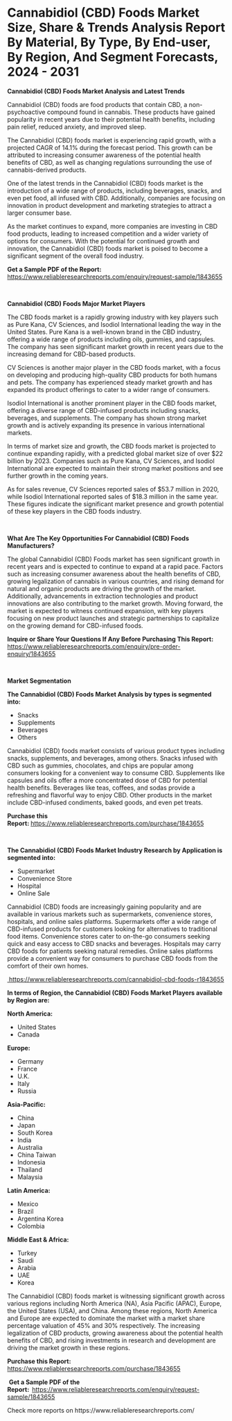 <p><h1>Cannabidiol (CBD) Foods Market Size, Share & Trends Analysis Report By Material, By Type, By End-user, By Region, And Segment Forecasts, 2024 - 2031</h1></p><p><strong>Cannabidiol (CBD) Foods Market Analysis and Latest Trends</strong></p>
<p><p>Cannabidiol (CBD) foods are food products that contain CBD, a non-psychoactive compound found in cannabis. These products have gained popularity in recent years due to their potential health benefits, including pain relief, reduced anxiety, and improved sleep.</p><p>The Cannabidiol (CBD) foods market is experiencing rapid growth, with a projected CAGR of 14.1% during the forecast period. This growth can be attributed to increasing consumer awareness of the potential health benefits of CBD, as well as changing regulations surrounding the use of cannabis-derived products.</p><p>One of the latest trends in the Cannabidiol (CBD) foods market is the introduction of a wide range of products, including beverages, snacks, and even pet food, all infused with CBD. Additionally, companies are focusing on innovation in product development and marketing strategies to attract a larger consumer base.</p><p>As the market continues to expand, more companies are investing in CBD food products, leading to increased competition and a wider variety of options for consumers. With the potential for continued growth and innovation, the Cannabidiol (CBD) foods market is poised to become a significant segment of the overall food industry.</p></p>
<p><strong>Get a Sample PDF of the Report:&nbsp;</strong> <a href="https://www.reliableresearchreports.com/enquiry/request-sample/1843655">https://www.reliableresearchreports.com/enquiry/request-sample/1843655</a></p>
<p>&nbsp;</p>
<p><strong>Cannabidiol (CBD) Foods Major Market Players</strong></p>
<p><p>The CBD foods market is a rapidly growing industry with key players such as Pure Kana, CV Sciences, and Isodiol International leading the way in the United States. Pure Kana is a well-known brand in the CBD industry, offering a wide range of products including oils, gummies, and capsules. The company has seen significant market growth in recent years due to the increasing demand for CBD-based products.</p><p>CV Sciences is another major player in the CBD foods market, with a focus on developing and producing high-quality CBD products for both humans and pets. The company has experienced steady market growth and has expanded its product offerings to cater to a wider range of consumers.</p><p>Isodiol International is another prominent player in the CBD foods market, offering a diverse range of CBD-infused products including snacks, beverages, and supplements. The company has shown strong market growth and is actively expanding its presence in various international markets.</p><p>In terms of market size and growth, the CBD foods market is projected to continue expanding rapidly, with a predicted global market size of over $22 billion by 2023. Companies such as Pure Kana, CV Sciences, and Isodiol International are expected to maintain their strong market positions and see further growth in the coming years.</p><p>As for sales revenue, CV Sciences reported sales of $53.7 million in 2020, while Isodiol International reported sales of $18.3 million in the same year. These figures indicate the significant market presence and growth potential of these key players in the CBD foods industry.</p></p>
<p>&nbsp;</p>
<p><strong>What Are The Key Opportunities For Cannabidiol (CBD) Foods Manufacturers?</strong></p>
<p><p>The global Cannabidiol (CBD) Foods market has seen significant growth in recent years and is expected to continue to expand at a rapid pace. Factors such as increasing consumer awareness about the health benefits of CBD, growing legalization of cannabis in various countries, and rising demand for natural and organic products are driving the growth of the market. Additionally, advancements in extraction technologies and product innovations are also contributing to the market growth. Moving forward, the market is expected to witness continued expansion, with key players focusing on new product launches and strategic partnerships to capitalize on the growing demand for CBD-infused foods.</p></p>
<p><strong>Inquire or Share Your Questions If Any Before Purchasing This Report:</strong> <a href="https://www.reliableresearchreports.com/enquiry/pre-order-enquiry/1843655">https://www.reliableresearchreports.com/enquiry/pre-order-enquiry/1843655</a></p>
<p>&nbsp;</p>
<p><strong>Market Segmentation</strong></p>
<p><strong>The Cannabidiol (CBD) Foods Market Analysis by types is segmented into:</strong></p>
<p><ul><li>Snacks</li><li>Supplements</li><li>Beverages</li><li>Others</li></ul></p>
<p><p>Cannabidiol (CBD) foods market consists of various product types including snacks, supplements, and beverages, among others. Snacks infused with CBD such as gummies, chocolates, and chips are popular among consumers looking for a convenient way to consume CBD. Supplements like capsules and oils offer a more concentrated dose of CBD for potential health benefits. Beverages like teas, coffees, and sodas provide a refreshing and flavorful way to enjoy CBD. Other products in the market include CBD-infused condiments, baked goods, and even pet treats.</p></p>
<p><strong>Purchase this Report:&nbsp;</strong><a href="https://www.reliableresearchreports.com/purchase/1843655">https://www.reliableresearchreports.com/purchase/1843655</a></p>
<p>&nbsp;</p>
<p><strong>The Cannabidiol (CBD) Foods Market Industry Research by Application is segmented into:</strong></p>
<p><ul><li>Supermarket</li><li>Convenience Store</li><li>Hospital</li><li>Online Sale</li></ul></p>
<p><p>Cannabidiol (CBD) foods are increasingly gaining popularity and are available in various markets such as supermarkets, convenience stores, hospitals, and online sales platforms. Supermarkets offer a wide range of CBD-infused products for customers looking for alternatives to traditional food items. Convenience stores cater to on-the-go consumers seeking quick and easy access to CBD snacks and beverages. Hospitals may carry CBD foods for patients seeking natural remedies. Online sales platforms provide a convenient way for consumers to purchase CBD foods from the comfort of their own homes.</p></p>
<p><a href="https://www.reliableresearchreports.com/cannabidiol-cbd-foods-r1843655">&nbsp;https://www.reliableresearchreports.com/cannabidiol-cbd-foods-r1843655</a></p>
<p><strong>In terms of Region, the Cannabidiol (CBD) Foods Market Players available by Region are:</strong></p>
<p>
    <p> <strong> North America: </strong>
        <ul>
            <li>United States</li>
            <li>Canada</li>
        </ul>
        </p> 
    <p> <strong> Europe: </strong>
        <ul>
            <li>Germany</li>
            <li>France</li>
            <li>U.K.</li>
            <li>Italy</li>
            <li>Russia</li>
        </ul>
        </p> 
    <p> <strong> Asia-Pacific: </strong>
        <ul>
            <li>China</li>
            <li>Japan</li>
            <li>South Korea</li>
            <li>India</li>
            <li>Australia</li>
            <li>China Taiwan</li>
            <li>Indonesia</li>
            <li>Thailand</li>
            <li>Malaysia</li>
        </ul>
        </p> 
    <p> <strong> Latin America: </strong>
        <ul>
            <li>Mexico</li>
            <li>Brazil</li>
            <li>Argentina Korea</li>
            <li>Colombia</li>
        </ul>
        </p> 
    <p> <strong> Middle East & Africa: </strong>
        <ul>
            <li>Turkey</li>
            <li>Saudi</li>
            <li>Arabia</li>
            <li>UAE</li>
            <li>Korea</li>
        </ul>
    </p>
    </p>
<p><p>The Cannabidiol (CBD) foods market is witnessing significant growth across various regions including North America (NA), Asia Pacific (APAC), Europe, the United States (USA), and China. Among these regions, North America and Europe are expected to dominate the market with a market share percentage valuation of 45% and 30% respectively. The increasing legalization of CBD products, growing awareness about the potential health benefits of CBD, and rising investments in research and development are driving the market growth in these regions.</p></p>
<p><strong>Purchase this Report: </strong><a href="https://www.reliableresearchreports.com/purchase/1843655">https://www.reliableresearchreports.com/purchase/1843655</a></p>
<p>&nbsp;<strong>Get a Sample PDF of the Report:&nbsp;&nbsp;</strong><a href="https://www.reliableresearchreports.com/enquiry/request-sample/1843655">https://www.reliableresearchreports.com/enquiry/request-sample/1843655</a></p>
<p><strong></strong></p>
<p>Check more reports on https://www.reliableresearchreports.com/</p>